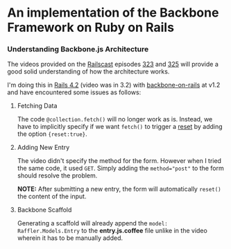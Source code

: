 # **An implementation of the Backbone Framework on Ruby on Rails**

### Understanding **Backbone.js** Architecture

The videos provided on the [Railscast](http://railscasts.com) episodes [323](https://www.youtube.com/watch?v=lRuBxG7rTX4) and [325](https://www.youtube.com/watch?v=98oUGEz_y4g) will provide a good solid understanding of how the architecture works.

I'm doing this in [Rails 4.2](http://rubyonrails.org/) (video was in 3.2) with [backbone-on-rails](https://github.com/meleyal/backbone-on-rails) at v1.2 and have encountered some issues as follows:

1. Fetching Data

   The code `@collection.fetch()` will no longer work as is. Instead, we have to implicitly specify if we want `fetch()` to trigger a [reset](http://backbonejs.org/#Collection-reset) by adding the option `{reset:true}`.

2. Adding New Entry

   The video didn't specify the method for the form. However when I tried the same code, it used `GET`. Simply adding the `method="post"` to the form should resolve the problem.  

   **NOTE:** After submitting a new entry, the form will automatically `reset()` the content of the input.

3. Backbone Scaffold

   Generating a scaffold will already append the `model: Raffler.Models.Entry` to the **entry.js.coffee** file unlike in the video wherein it has to be manually added.
